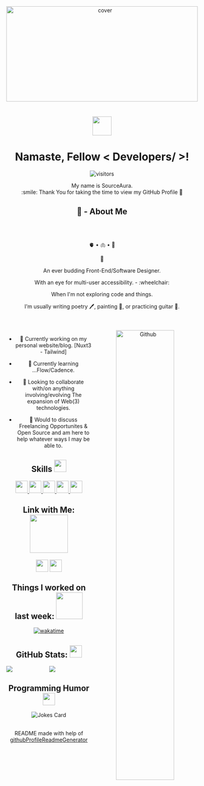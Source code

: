 <div align="center">
<img width="100%" height = "250px" src="https://pbs.twimg.com/profile_banners/166877175/1632103055/1500x500" alt="cover" />
</div>

<h1 align="center">
 <img src = "https://raw.githubusercontent.com/MartinHeinz/MartinHeinz/master/wave.gif" width = 50px>  
 
  <h1 align="center">Namaste, Fellow < Developers/ >!</h1>
 </h1>
<p align='center'>
 
 <div align="center"> 

![visitors](https://visitor-badge.glitch.me/badge?page_id=SourceAura.SourceAura)

  <div/>
</p>
<div size='16px' align="center"> My name is SourceAura. 
 <br>
:smile: Thank You for taking the time to view my GitHub Profile 🙏 
</div>

<h2 align="center"> 🌹 - About Me  </h2>
  <br>

 <br>
<p align="center">
🫀 • 🫁 • 🧠
</p>

<p align="center">
🌱  
</p>

<p align="center">
An ever budding Front-End/Software Designer. 
</p>

<p align="center">
 With an eye for multi-user accessibility. - :wheelchair:  
</p>

<p align="center"> 
When I'm not exploring code and things. 
</p>
<p align="center">
I'm usually writing poetry 🖊, painting 🎨, or practicing guitar 🎸. 
</p>


  <br>
  <br>
<img width="55%" align="right" alt="Github" src="https://raw.githubusercontent.com/onimur/.github/master/.resources/git-header.svg" />


- 🔭 Currently working on my personal website/blog. [Nuxt3 - Tailwind]

- 🌱 Currently learning ...Flow/Cadence.  

- 🤝  Looking to collaborate with/on anything involving/evolving The expansion of Web(3) technologies.  

- 💬 Would to discuss Freelancing Opportunites & Open Source and am here to help whatever ways I may be able to. 

<h2> Skills <img src = "https://media2.giphy.com/media/QssGEmpkyEOhBCb7e1/giphy.gif?cid=ecf05e47a0n3gi1bfqntqmob8g9aid1oyj2wr3ds3mg700bl&rid=giphy.gif" width = 32px> </h2>
<a href= https://github.com/SourceAura?tab=repositories&q=&type=&language=javascript&sort= > <img width ='32px' src ='https://raw.githubusercontent.com/rahulbanerjee26/githubAboutMeGenerator/main/icons/javascript.svg'> </a>
<a href= https://github.com/SourceAura?tab=repositories&q=&type=&language=typescript&sort= > <img width ='32px' src ='https://raw.githubusercontent.com/rahulbanerjee26/githubAboutMeGenerator/main/icons/typescript.svg'> </a>
<a href= https://github.com/SourceAura?tab=repositories&q=&type=&language=vuejs&sort= > <img width ='32px' src ='https://raw.githubusercontent.com/rahulbanerjee26/githubAboutMeGenerator/main/icons/vuejs.svg'> </a>
<a href= https://github.com/SourceAura?tab=repositories&q=&type=&language=nuxtjs&sort= > <img width ='32px' src ='https://raw.githubusercontent.com/rahulbanerjee26/githubAboutMeGenerator/main/icons/nuxtjs.svg'> </a>
<a href= https://github.com/SourceAura?tab=repositories&q=&type=&language=tailwind&sort= > <img width ='32px' src ='https://raw.githubusercontent.com/rahulbanerjee26/githubAboutMeGenerator/main/icons/tailwind.svg'> </a>


<h2> Link with Me: <img src='https://raw.githubusercontent.com/ShahriarShafin/ShahriarShafin/main/Assets/handshake.gif' width="100px"> </h2>
<a href = 'https://www.twitter.com/SourceAura'> <img width = '32px' align= 'center' src="https://raw.githubusercontent.com/rahulbanerjee26/githubAboutMeGenerator/main/icons/twitter.svg"/></a> 
<a href = 'https://www.github.com/SourceAura'> <img width = '32px' align= 'center' src="https://raw.githubusercontent.com/rahulbanerjee26/githubAboutMeGenerator/main/icons/github.svg"/></a> 


<h2> Things I worked on last week:  <img src = "https://media1.giphy.com/media/JZ40cnfnN11KycrvMF/giphy.gif?cid=ecf05e47a0n3gi1bfqntqmob8g9aid1oyj2wr3ds3mg700bl&rid=giphy.gif" width = 70px> </h2>

 
[![wakatime](https://wakatime.com/badge/user/bb48951c-a1a6-4802-96ce-16ca388c81f7/project/2b909a93-a0c4-4fef-b6cf-f1e3d6db5721.svg)](https://wakatime.com/badge/user/bb48951c-a1a6-4802-96ce-16ca388c81f7/project/2b909a93-a0c4-4fef-b6cf-f1e3d6db5721)
</a>
<br>
 


<h2> GitHub Stats: <img src='https://media1.giphy.com/media/du3J3cXyzhj75IOgvA/giphy.gif?cid=ecf05e47x2g034i9pzwtzzsd3xgg2w9nr94t4tflbbgo3008&rid=giphy.gif' width='32px'> </h2>

<a href="https://github.com/anuraghazra/github-readme-stats">
<img align="left" src="https://github-readme-stats.vercel.app/api?username=SourceAura&count_private=true&show_icons=true&theme=dark" />
</a>
<a href="https://github.com/anuraghazra/convoychat">
<img align="center" src="https://github-readme-stats.vercel.app/api/top-langs/?username=SourceAura&theme=dark" />
</a>

<h2> Programming Humor <img align ='center' src='https://media2.giphy.com/media/UQDSBzfyiBKvgFcSTw/giphy.gif?cid=ecf05e47p3cd513axbek3f56ti3jzizq8hincw20jauyyfyw&rid=giphy.gif' width = '32px'></h2>

![Jokes Card](https://readme-jokes.vercel.app/api?theme=dark)


<br>
<footer align='center'>README made with help of <a href='https://github.com/rahulbanerjee26/githubProfileReadmeGenerator'>githubProfileReadmeGenerator</a> </footer>
